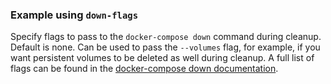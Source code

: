 <!-- markdownlint-disable first-line-heading -->

### Example using `down-flags`

Specify flags to pass to the `docker-compose down` command during cleanup.
Default is none. Can be used to pass the `--volumes` flag, for example, if you
want persistent volumes to be deleted as well during cleanup. A full list of
flags can be found in the
[docker-compose down documentation](https://docs.docker.com/compose/reference/down/).
